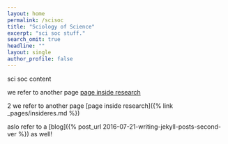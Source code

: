 ```yaml
---
layout: home
permalink: /scisoc
title: "Sciology of Science"
excerpt: "sci soc stuff."
search_omit: true
headline: ""
layout: single
author_profile: false
---
```


sci soc content

we refer to another page  [page inside research](/research/insideres)

2 we refer to another page  [page inside research]({% link _pages/insideres.md %})


aslo refer to a
[blog]({% post_url 2016-07-21-writing-jekyll-posts-second-ver %})
as well!
